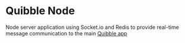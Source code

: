 # Quibble Node

Node server application using Socket.io and Redis to provide real-time message
communication to the main [Quibble app](https://github.com/indiesquidge/quibble)
